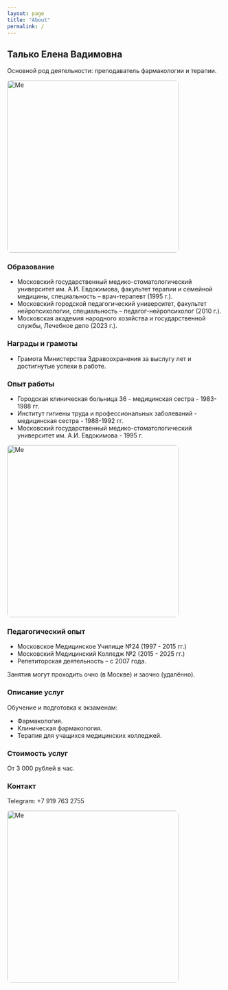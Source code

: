 ```yaml
---
layout: page
title: "About"
permalink: /
---
```


## Талько Елена Вадимовна

Основной род деятельности: преподаватель фармакологии и терапии.

<img src="{{ '/assets/img/proto_job.jpg' | relative_url }}" alt="Me" width="400" style="border-radius:8px;">

### Образование
* Московский государственный медико-стоматологический университет им. А.И. Евдокимова, факультет терапии и семейной медицины, специальность – врач-терапевт (1995 г.).
* Московский городской педагогический университет, факультет нейропсихологии, специальность – педагог-нейропсихолог (2010 г.).
* Московская академия народного хозяйства и государственной службы, Лечебное дело (2023 г.).

### Награды и грамоты
* Грамота Министерства Здравоохранения за выслугу лет и достигнутые успехи в работе.

### Опыт работы

* Городская клиническая больница 36 - медицинская сестра  - 1983-1988 гг.
* Институт гигиены труда и профессиональных заболеваний - медицинская сестра - 1988-1992 гг.
* Московский государственный медико-стоматологический университет им. А.И. Евдокимова - 1995 г. 

<img src="{{ '/assets/img/in_uni.jpg' | relative_url }}" alt="Me" width="400" style="border-radius:8px;">

### Педагогический опыт

* Московское Медицинское Училище №24 (1997 - 2015 гг.)
* Московский Медицинский Колледж №2 (2015 - 2025 гг.)
* Репетиторская деятельность – с 2007 года.

Занятия могут проходить очно (в Москве) и заочно (удалённо).

### Описание услуг
Обучение и подготовка к экзаменам:
* Фармакология.
* Клиническая фармакология.
* Терапия для учащихся медицинских колледжей.

### Стоимость услуг
От 3 000 рублей в час.

### Контакт
Telegram: +7 919 763 2755


<img src="{{ '/assets/img/photo_from_beograd.jpg' | relative_url }}" alt="Me" width="400" style="border-radius:8px;">

